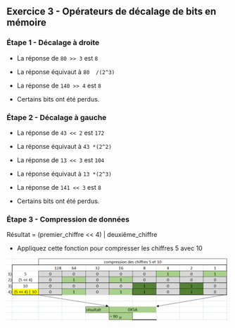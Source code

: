 ## Exercice 3 -  Opérateurs de décalage de bits en mémoire

### Étape 1 - Décalage à droite

- La réponse de ```80 >> 3``` est ```8```

- La réponse équivaut à  ```80  /(2^3) ``` 

- La réponse de  ```140 >> 4``` est ```8```  

- Certains bits ont été perdus.

### Étape 2 - Décalage à gauche

- La réponse de ```43 << 2``` est ```172```  

- La réponse équivaut à ```43 *(2^2)``` 

- La réponse de  ```13 << 3``` est ```104```  

- La réponse équivaut à ```13 *(2^3)``` 

- La réponse de  ```141 << 3``` est ```8```  

- Certains bits ont été perdus.

### Étape 3 - Compression de données

Résultat = (premier_chiffre << 4) | deuxiême_chiffre

- Appliquez cette fonction pour compresser les chiffres 5 avec 10

![compression](img/Compression5Et10.png )
